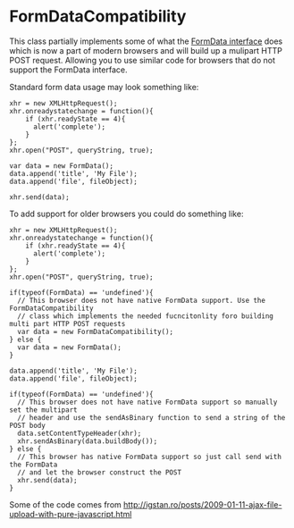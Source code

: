 FormDataCompatibility
=====================

This class partially implements some of what the [FormData interface](https://developer.mozilla.org/en/XMLHttpRequest/FormData) does which is now a part of modern browsers and will build up a mulipart HTTP POST request. Allowing you to use similar code for browsers that do not support the FormData interface.

Standard form data usage may look something like:

    xhr = new XMLHttpRequest();
    xhr.onreadystatechange = function(){
        if (xhr.readyState == 4){
          alert('complete');
        }
    };
    xhr.open("POST", queryString, true);

    var data = new FormData();
    data.append('title', 'My File');
    data.append('file', fileObject);

    xhr.send(data);


To add support for older browsers you could do something like:



    xhr = new XMLHttpRequest();
    xhr.onreadystatechange = function(){
        if (xhr.readyState == 4){
          alert('complete');
        }
    };
    xhr.open("POST", queryString, true);

    if(typeof(FormData) == 'undefined'){
      // This browser does not have native FormData support. Use the FormDataCompatibility
      // class which implements the needed fucncitonlity foro building multi part HTTP POST requests
      var data = new FormDataCompatibility();
    } else {
      var data = new FormData();
    }

    data.append('title', 'My File');
    data.append('file', fileObject);

    if(typeof(FormData) == 'undefined'){
      // This browser does not have native FormData support so manually set the multipart
      // header and use the sendAsBinary function to send a string of the  POST body
      data.setContentTypeHeader(xhr);
      xhr.sendAsBinary(data.buildBody());
    } else {
      // This browser has native FormData support so just call send with the FormData
      // and let the browser construct the POST
      xhr.send(data);
    }

Some of the code comes from http://igstan.ro/posts/2009-01-11-ajax-file-upload-with-pure-javascript.html
